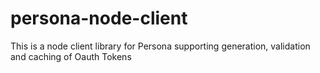 persona-node-client
===================

This is a node client library for Persona supporting generation, validation and caching of Oauth Tokens
